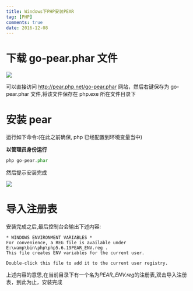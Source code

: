 ```yaml
---
title: Windows下PHP安装PEAR
tag: [PHP]
comments: true
date: 2016-12-08
---
```






# 下载 **go-pear.phar** 文件

![](http://ww1.sinaimg.cn/large/d9e82fa4jw1fajpci3mqej20qn0503zj.jpg)

可以直接访问 http://pear.php.net/go-pear.phar 网站，然后右键保存为 go-pear.phar 文件,将该文件保存在 php.exe 所在文件目录下

# 安装 pear

运行如下命令:(在此之前确保, php 已经配置到环境变量当中)

**以管理员身份运行**

```php
php go-pear.phar
```

然后提示安装完成

![](http://ww2.sinaimg.cn/large/d9e82fa4jw1fajpk0ojspj20of0efqad.jpg)

# 导入注册表

安装完成之后,最后控制台会输出下述内容:

```
* WINDOWS ENVIRONMENT VARIABLES *
For convenience, a REG file is available under E:\wamp\bin\php\php5.6.19PEAR_ENV.reg .
This file creates ENV variables for the current user.

Double-click this file to add it to the current user registry.
```

上述内容的意思,在当前目录下有一个名为*PEAR_ENV.reg*的注册表,双击导入注册表，到此为止，安装完成